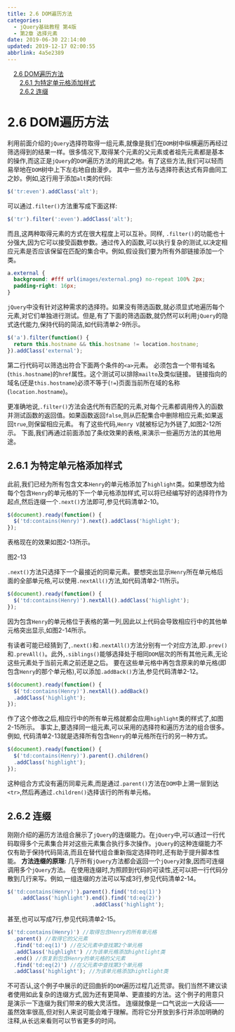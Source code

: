 ```yaml
---
title: 2.6 DOM遍历方法
categories: 
  - jQuery基础教程 第4版
  - 第2章 选择元素
date: 2019-06-30 22:14:00
updated: 2019-12-17 02:00:55
abbrlink: 4a5e2389
---
```

<div id='my_toc'><a href="/ReadingNotes/4a5e2389/#2-6-DOM遍历方法" class="header_1">2.6 DOM遍历方法</a>&nbsp;<br><a href="/ReadingNotes/4a5e2389/#2-6-1-为特定单元格添加样式" class="header_2">2.6.1 为特定单元格添加样式</a>&nbsp;<br><a href="/ReadingNotes/4a5e2389/#2-6-2-连缀" class="header_2">2.6.2 连缀</a>&nbsp;<br></div>
<style>.header_1{margin-left: 1em;}.header_2{margin-left: 2em;}.header_3{margin-left: 3em;}.header_4{margin-left: 4em;}.header_5{margin-left: 5em;}.header_6{margin-left: 6em;}</style>
<!--more-->
<script>if (navigator.platform.search('arm')==-1){document.getElementById('my_toc').style.display = 'none';}var e,p = document.getElementsByTagName('p');while (p.length>0) {e = p[0];e.parentElement.removeChild(e);}</script>

<!--end-->
# 2.6 DOM遍历方法 #
利用前面介绍的`jQuery`选择符取得一组元素,就像是我们在`DOM`树中纵横遍历再经过筛选得到的结果一样。很多情况下,取得某个元素的父元素或者祖先元素都是基本的操作,而这正是`jQuery`的`DOM`遍历方法的用武之地。有了这些方法,我们可以轻而易举地在`DOM`树中上下左右地自由漫步。
其中一些方法与选择符表达式有异曲同工之妙。例如,这行用于添加`alt`类的代码:
```javascript
$('tr:even').addClass('alt');
```
可以通过`.filter()`方法重写成下面这样:
```javascript
$('tr').filter(':even').addClass('alt');
```
而且,这两种取得元素的方式在很大程度上可以互补。同样, `.filter()`的功能也十分强大,因为它可以接受函数参数。通过传入的函数,可以执行复杂的测试,以决定相应元素是否应该保留在匹配的集合中。例如,假设我们要为所有外部链接添加一个类。
```css
a.external { 
  background: #fff url(images/external.png) no-repeat 100% 2px; 
  padding-right: 16px; 
} 
```
`jQuery`中没有针对这种需求的选择符。如果没有筛选函数,就必须显式地遍历每个元素,对它们单独进行测试。但是,有了下面的筛选函数,就仍然可以利用`jQuery`的隐式迭代能力,保持代码的简洁,如代码清单2-9所示。 
```javascript
$('a').filter(function() { 
  return this.hostname && this.hostname != location.hostname; 
}).addClass('external'); 
```
第二行代码可以筛选出符合下面两个条件的`<a>`元素。
必须包含一个带有域名(`this.hostname`)的`href`属性。这个测试可以排除`mailto`及类似链接。
链接指向的域名(还是`this.hostname`)必须不等于(`!=`)页面当前所在域的名称(`location.hostname`)。

更准确地说,`.filter()`方法会迭代所有匹配的元素,对每个元素都调用传入的函数并测试函数的返回值。如果函数返回`false`,则从匹配集合中删除相应元素;如果返回`true`,则保留相应元素。
有了这些代码,`Henry V`就被标记为外链了,如图2-12所示。
下面,我们再通过前面添加了条纹效果的表格,来演示一些遍历方法的其他用途。
## 2.6.1 为特定单元格添加样式 ##
此前,我们已经为所有包含文本`Henry`的单元格添加了`highlight`类。如果想改为给每个包含`Henry`的单元格的下一个单元格添加样式,可以将已经编写好的选择符作为起点,然后连缀一个`.next()`方法即可,参见代码清单2-10。
```javascript
$(document).ready(function() { 
  $('td:contains(Henry)').next().addClass('highlight'); 
}); 
```
表格现在的效果如图2-13所示。

图2-13

`.next()`方法只选择下一个最接近的同辈元素。要想突出显示`Henry`所在单元格后面的全部单元格,可以使用`.nextAll()`方法,如代码清单2-11所示。
```javascript
$(document).ready(function() { 
  $('td:contains(Henry)').nextAll().addClass('highlight'); 
}); 
```
因为包含`Henry`的单元格位于表格的第一列,因此以上代码会导致相应行中的其他单元格突出显示,如图2-14所示。

有读者可能已经猜到了,`.next()`和`.nextAll()`方法分别有一个对应方法,即`.prev()`和`.prevAll()`。此外,`.siblings()`能够选择处于相同`DOM`层次的所有其他元素,无论这些元素处于当前元素之前还是之后。
要在这些单元格中再包含原来的单元格(即包含`Henry`的那个单元格),可以添加`.addBack()`方法,参见代码清单2-12。
```javascript
$(document).ready(function() { 
  $('td:contains(Henry)').nextAll().addBack() 
  .addClass('highlight'); 
}); 
```
作了这个修改之后,相应行中的所有单元格就都会应用`highlight`类的样式了,如图2-15所示。
事实上,要选择同一组元素,可以采用的选择符和遍历方法的组合很多。 例如, 代码清单2-13就是选择所有包含`Henry`的单元格所在行的另一种方式。
```javascript
$(document).ready(function() { 
  $('td:contains(Henry)').parent().children() 
  .addClass('highlight'); 
}); 
```
这种组合方式没有遍历同辈元素,而是通过`.parent()`方法在`DOM`中上溯一层到达`<tr>`,然后再通过`.children()`选择该行的所有单元格。
## 2.6.2 连缀 ##
刚刚介绍的遍历方法组合展示了`jQuery`的连缀能力。在`jQuery`中,可以通过一行代码取得多个元素集合并对这些元素集合执行多次操作。`jQuery`的这种连缀能力不仅有助于保持代码简洁,而且在替代组合重新指定选择符时,还有助于提升脚本性能。
**方法连缀的原理:**
几乎所有`jQuery`方法都会返回一个`jQuery`对象,因而可连缀调用多个`jQuery`方法。
在使用连缀时,为照顾到代码的可读性,还可以把一行代码分散到几行来写。例如,一组连缀的方法可以写成3行,参见代码清单2-14。
```javascript
$('td:contains(Henry)').parent().find('td:eq(1)') 
    .addClass('highlight').end().find('td:eq(2)') 
                           .addClass('highlight'); 
```
甚至,也可以写成7行,参见代码清单2-15。
```javascript
$('td:contains(Henry)') //取得包含Henry的所有单元格 
  .parent() //取得它的父元素 
  .find('td:eq(1)') //在父元素中查找第2个单元格 
  .addClass('highlight') //为该单元格添加hightlight类 
  .end() //恢复到包含Henry的单元格的父元素 
  .find('td:eq(2)') //在父元素中查找第3个单元格 
  .addClass('highlight'); //为该单元格添加hightlight类 
```
不可否认,这个例子中展示的迂回曲折的`DOM`遍历过程几近荒谬。我们当然不建议读者使用如此复杂的连缀方式,因为还有更简单、更直接的方法。这个例子的用意只是演示一下连缀为我们带来的极大灵活性。
连缀就像是一口气说出一大段话——虽然效率很高,但对别人来说可能会难于理解。而将它分开放到多行并添加明确的注释,从长远来看则可以节省更多的时间。

